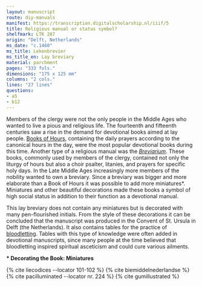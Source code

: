 ```yaml
---
layout: manuscript
route: diy-manuals
manifest: https://transcription.digitalscholarship.nl/iiif/5
title: Religious manual or status symbol?
shelfmark: LTK 287
origin: "Delft, Netherlands"
ms_date: "c.1460"
ms_title: Lekenbrevier
ms_title_en: Lay breviary
material: parchment
pages: "333 fols."
dimensions: "175 x 125 mm"
columns: "2 cols."
lines: "27 lines"
questions:
- a5
- b12
---
```


Members of the clergy were not the only people in the Middle Ages who
wanted to live a pious and religious life. The fourteenth and fifteenth
centuries saw a rise in the demand for devotional books aimed at lay
people. [Books of Hours](https://en.wikipedia.org/wiki/Book_of_hours),
containing the daily prayers according to the canonical hours in the
day, were the most popular devotional books during this time. Another
type of a religious manual was the
[*Breviarium*](https://en.wikipedia.org/wiki/Breviary). These books,
commonly used by members of the clergy, contained not only the liturgy
of hours but also a choir psalter, litanies, and prayers for specific
holy days. In the Late Middle Ages increasingly more members of the
nobility wanted to own a breviary. Since a breviary was bigger and more
elaborate than a Book of Hours it was possible to add more miniatures\*.
Miniatures and other beautiful decorations made these books a symbol of
high social status in addition to their function as a devotional manual.

This lay breviary does not contain any miniatures but is decorated with
many pen-flourished initials. From the style of these decorations it can
be concluded that the manuscript was produced in the Convent of St.
Ursula in Delft (the Netherlands). It also contains tables for the
practice of [bloodletting](https://en.wikipedia.org/wiki/Bloodletting).
Tables with this type of knowledge were often added in devotional
manuscripts, since many people at the time believed that bloodletting
inspired spiritual asceticism and could cure various ailments.

**\* Decorating the Book: Miniatures**

{% cite liecodices --locator 101-102 %}
{% cite biemiddelnederlandse %}
{% cite pacilluminated --locator nr. 224 %}
{% cite gumillustrated %}